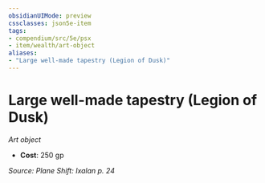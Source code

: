 ```yaml
---
obsidianUIMode: preview
cssclasses: json5e-item
tags:
- compendium/src/5e/psx
- item/wealth/art-object
aliases: 
- "Large well-made tapestry (Legion of Dusk)"
---
```

# Large well-made tapestry (Legion of Dusk)
*Art object*  

- **Cost**: 250 gp

*Source: Plane Shift: Ixalan p. 24*